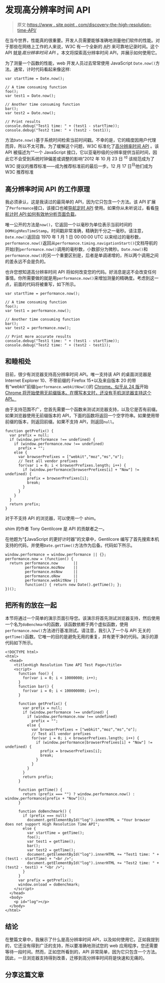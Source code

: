 # 发现高分辨率时间 API

> 原文:[https://www . site point . com/discovery-the-high-resolution-time-API/](https://www.sitepoint.com/discovering-the-high-resolution-time-api/)

在当今世界，性能真的很重要。开发人员需要能够准确地测量他们软件的性能。对于那些在网络上工作的人来说，W3C 有一个全新的 <abbr title="Application programming interface">API</abbr> 来可靠地记录时间。这个 API 就是*高分辨率时间 API* 。本文将探索高分辨率时间 API，并展示如何使用它。

为了测量一个函数的性能，web 开发人员过去常常使用 JavaScript `Date.now()`方法。通常，计时代码看起来像这样:

```
var startTime = Date.now();

// A time consuming function
foo();
var test1 = Date.now();

// Another time consuming function
bar();
var test2 = Date.now();

// Print results
console.debug("Test1 time: " + (test1 - startTime));
console.debug("Test2 time: " + (test2 - test1));
```

方法`Date.now()`基于系统时间检索当前时间戳。不幸的是，它的精度因用户代理而异，所以不太可靠。为了缓解这个问题，W3C 标准化了[高分辨率时间 API](https://www.w3.org/TR/hr-time/ "High Resolution Time API official documentation") 。该 API 被描述为“<q cite="https://www.w3.org/TR/user-timing/">一个 JavaScript 接口，它以亚毫秒级的分辨率提供当前时间，因此它不会受到系统时钟偏差或调整的影响</q>2012 年 10 月 23 日 <sup>rd</sup> 该规范成为了 W3C 提议的推荐标准——成为推荐标准前的最后一步。12 月 17 日<sup>日</sup>他们成为 W3C 推荐标准

## 高分辨率时间 API 的工作原理

我必须承认，这是我读过的最简单的 API，因为它只包含一个方法。该 API 扩展了`Performance`接口，该接口也被[导航定时 API](https://www.w3.org/TR/navigation-timing/ "Navigation Timing API official documentation") 使用。如果你从未听说过，看看[导航计时 API:如何有效地分析页面负载](https://www.sitepoint.com/profiling-page-loads-with-the-navigation-timing-api/ "Navigation Timing API: How to Profile Page Loads Efficiently")。

唯一公开的方法是`now()`，它返回一个以毫秒为单位表示当前时间的`DOMHighResTimeStamp`。时间戳非常准确，精确到千分之一毫秒。请注意，`Date.now()`返回自 1970 年 1 月 1 日 00:00:00 UTC 以来经过的毫秒数，`performance.now()`返回从`performance.timing.navigationStart()`(文档导航的开始)到`performance.now()`调用的毫秒数，小数部分为微秒。`Date.now()`和`performance.now()`的另一个重要区别是，后者是单调递增的，所以两个调用之间的差永远不会是负的。

也许您想知道高分辨率时间 API 将如何改变您的代码。好消息是这不会改变任何事情。你所需要做的就是用`performance.now()`来增加测量的精确度。考虑到这一点，前面的代码将被重写，如下所示。

```
var startTime = performance.now();

// A time consuming function
foo();
var test1 = performance.now();

// Another time consuming function
bar();
var test2 = performance.now();

// Print more accurate results
console.debug("Test1 time: " + (test1 - startTime));
console.debug("Test2 time: " + (test2 - test1));
```

## 和睦相处

目前，很少有浏览器支持高分辨率时间 API。唯一支持该 API 的桌面浏览器是 Internet Explorer 10、不带前缀的 Firefox 15+以及来自版本 20 的带有“webkit”前缀(`performance.webkitNow()`)的 [Chrome。似乎从 24 版](http://trac.webkit.org/changeset/115503 "Chrome introduced the support to High Resolution Time API in version 20")开始 [Chrome 将开始使用无前缀版本。在撰写本文时，还没有手机浏览器支持这个 API。](http://trac.webkit.org/changeset/131106 "Chrome will unprefix performance.now()")

由于支持范围不广，您首先需要一个函数来测试浏览器支持，以及它是否有前缀。如果浏览器使用无前缀版本的 API，下面的函数将返回一个空字符串。如果使用带前缀的版本，则返回前缀。如果不支持 API，则返回`null`。

```
function getPrefix() {
  var prefix = null;
  if (window.performance !== undefined) {
    if (window.performance.now !== undefined)
      prefix = "";
    else {
      var browserPrefixes = ["webkit","moz","ms","o"];
      // Test all vendor prefixes
      for(var i = 0; i < browserPrefixes.length; i++) {
        if (window.performance[browserPrefixes[i] + "Now"] != undefined) {
          prefix = browserPrefixes[i];
          break;
        }
      }
    }
  }
  return prefix;
}
```

对于不支持 API 的浏览器，可以使用一个 shim。

shim 的作者 Tony Gentilcore 是 API 的贡献者之一。

在他题为“【JavaScript 的更好计时器”的文章中，Gentilcore 编写了首先搜索本机支持的代码，并使用`Date.getTime()`方法作为后备。代码如下所示。

```
window.performance = window.performance || {};
performance.now = (function() {
  return performance.now       ||
         performance.mozNow    ||
         performance.msNow     ||
         performance.oNow      ||
         performance.webkitNow ||
         function() { return new Date().getTime(); };
})();
```

## 把所有的放在一起

本节将通过一个简单的演示页面引导您。该演示将首先测试浏览器支持，然后使用一个名为`doBenchmark`的函数，该函数依赖于两个虚拟函数，使用`performance.now()`方法进行基准测试。请注意，我引入了一个与 API 无关的`getTime()`函数。它唯一的目的是避免无用的重复，并有更干净的代码。演示的源代码如下所示。

```
<!DOCTYPE html>
<html>
  <head>
    <title>High Resolution Time API Test Page</title>
    <script>
      function foo() {
        for(var i = 0; i < 10000000; i++);
      }
      function bar() {
        for(var i = 0; i < 100000000; i++);
      }

      function getPrefix() {
        var prefix = null;
        if (window.performance !== undefined) {
          if (window.performance.now !== undefined)
            prefix = "";
          else {
            var browserPrefixes = ["webkit","moz","ms","o"];
            // Test all vendor prefixes
            for(var i = 0; i < browserPrefixes.length; i++) {
              if (window.performance[browserPrefixes[i] + "Now"] != undefined) {
                prefix = browserPrefixes[i];
                break;
              }
            }
          }
        }
        return prefix;
      }

      function getTime() {
        return (prefix === "") ? window.performance.now() : window.performance[prefix + "Now"]();
      }

      function doBenchmark() {
        if (prefix === null)
          document.getElementById("log").innerHTML = "Your browser does not support High Resolution Time API";
        else {
          var startTime = getTime();
          foo();
          var test1 = getTime();
          bar();
          var test2 = getTime();
          document.getElementById("log").innerHTML += "Test1 time: " + (test1 - startTime) + "<br />";
          document.getElementById("log").innerHTML += "Test2 time: " + (test2 - test1) + "<br />";
        }
      }
      var prefix = getPrefix();
      window.onload = doBenchmark;
    </script>
  </head>
  <body>
    <p id="log"></p>
  </body>
</html>
```

## 结论

在整篇文章中，我展示了什么是高分辨率时间 API，以及如何使用它。正如我提到的，它还没有得到广泛的支持，所以要准确地测试您的 web 应用程序，您还需要等待一段时间。然而，正如您所看到的，API 非常简单，因为它只包含一个方法。因此，一旦浏览器支持得到改善，迁移到高分辨率时间将是快速和无痛的。

## 分享这篇文章